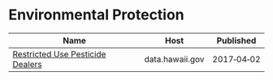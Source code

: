 # Environmental Protection

Name | Host | Published
---- | ---- | ---------
[Restricted Use Pesticide Dealers](../datasets/cai8-hwet.md) | data.hawaii.gov | 2017&#x2011;04&#x2011;02

